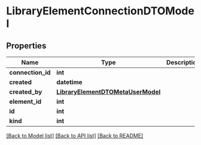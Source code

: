 # LibraryElementConnectionDTOModel

## Properties
Name | Type | Description | Notes
------------ | ------------- | ------------- | -------------
**connection_id** | **int** |  | [optional] 
**created** | **datetime** |  | [optional] 
**created_by** | [**LibraryElementDTOMetaUserModel**](LibraryElementDTOMetaUserModel.md) |  | [optional] 
**element_id** | **int** |  | [optional] 
**id** | **int** |  | [optional] 
**kind** | **int** |  | [optional] 

[[Back to Model list]](../README.md#documentation-for-models) [[Back to API list]](../README.md#documentation-for-api-endpoints) [[Back to README]](../README.md)



